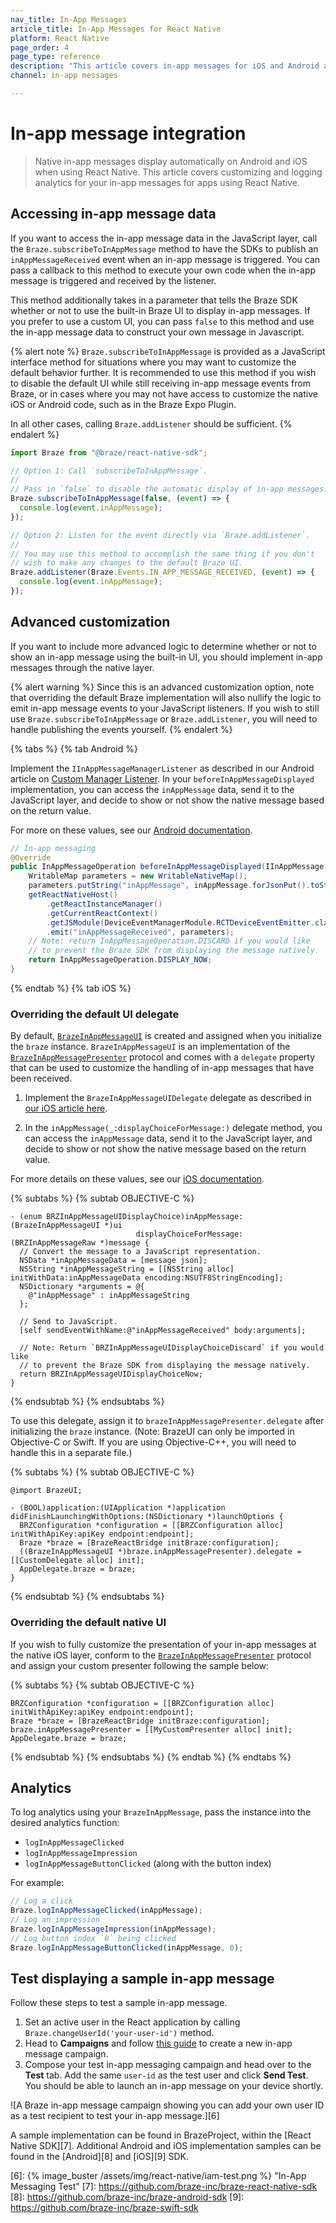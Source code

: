 ```yaml
---
nav_title: In-App Messages
article_title: In-App Messages for React Native
platform: React Native
page_order: 4
page_type: reference
description: "This article covers in-app messages for iOS and Android apps using React Native, including customizing and logging analytics."
channel: in-app messages

---
```


# In-app message integration

> Native in-app messages display automatically on Android and iOS when using React Native. This article covers customizing and logging analytics for your in-app messages for apps using React Native.

## Accessing in-app message data

If you want to access the in-app message data in the JavaScript layer, call the `Braze.subscribeToInAppMessage` method to have the SDKs to publish an `inAppMessageReceived` event when an in-app message is triggered. You can pass a callback to this method to execute your own code when the in-app message is triggered and received by the listener.

This method additionally takes in a parameter that tells the Braze SDK whether or not to use the built-in Braze UI to display in-app messages. If you prefer to use a custom UI, you can pass `false` to this method and use the in-app message data to construct your own message in Javascript.

{% alert note %}
`Braze.subscribeToInAppMessage` is provided as a JavaScript interface method for situations where you may want to customize the default behavior further. It is recommended to use this method if you wish to disable the default UI while still receiving in-app message events from Braze, or in cases where you may not have access to customize the native iOS or Android code, such as in the Braze Expo Plugin.

In all other cases, calling `Braze.addListener` should be sufficient.
{% endalert %}

```javascript
import Braze from "@braze/react-native-sdk";

// Option 1: Call `subscribeToInAppMessage`.
//
// Pass in `false` to disable the automatic display of in-app messages.
Braze.subscribeToInAppMessage(false, (event) => {
  console.log(event.inAppMessage);
});

// Option 2: Listen for the event directly via `Braze.addListener`.
//
// You may use this method to accomplish the same thing if you don't
// wish to make any changes to the default Braze UI.
Braze.addListener(Braze.Events.IN_APP_MESSAGE_RECEIVED, (event) => {
  console.log(event.inAppMessage);
});
```

## Advanced customization

If you want to include more advanced logic to determine whether or not to show an in-app message using the built-in UI, you should implement in-app messages through the native layer.

{% alert warning %}
Since this is an advanced customization option, note that overriding the default Braze implementation will also nullify the logic to emit in-app message events to your JavaScript listeners. If you wish to still use `Braze.subscribeToInAppMessage` or `Braze.addListener`, you will need to handle publishing the events yourself.
{% endalert %}

{% tabs %}
{% tab Android %}

Implement the `IInAppMessageManagerListener` as described in our Android article on [Custom Manager Listener]({{site.baseurl}}/developer_guide/platform_integration_guides/android/in-app_messaging/customization/custom_listeners/#custom-manager-listener). In your `beforeInAppMessageDisplayed` implementation, you can access the `inAppMessage` data, send it to the JavaScript layer, and decide to show or not show the native message based on the return value.

For more on these values, see our [Android documentation]({{site.baseurl}}/developer_guide/platform_integration_guides/android/in-app_messaging/).

```java
// In-app messaging
@Override
public InAppMessageOperation beforeInAppMessageDisplayed(IInAppMessage inAppMessage) {
    WritableMap parameters = new WritableNativeMap();
    parameters.putString("inAppMessage", inAppMessage.forJsonPut().toString());
    getReactNativeHost()
        .getReactInstanceManager()
        .getCurrentReactContext()
        .getJSModule(DeviceEventManagerModule.RCTDeviceEventEmitter.class)
        .emit("inAppMessageReceived", parameters);
    // Note: return InAppMessageOperation.DISCARD if you would like
    // to prevent the Braze SDK from displaying the message natively.
    return InAppMessageOperation.DISPLAY_NOW;
}
```
{% endtab %}
{% tab iOS %}
### Overriding the default UI delegate

By default, [`BrazeInAppMessageUI`](https://braze-inc.github.io/braze-swift-sdk/documentation/brazeui/brazeinappmessageui/) is created and assigned when you initialize the `braze` instance. `BrazeInAppMessageUI` is an implementation of the [`BrazeInAppMessagePresenter`](https://braze-inc.github.io/braze-swift-sdk/documentation/brazekit/brazeinappmessagepresenter) protocol and comes with a `delegate` property that can be used to customize the handling of in-app messages that have been received.

1. Implement the `BrazeInAppMessageUIDelegate` delegate as described in [our iOS article here](https://braze-inc.github.io/braze-swift-sdk/tutorials/braze/c1-inappmessageui).

2. In the `inAppMessage(_:displayChoiceForMessage:)` delegate method, you can access the `inAppMessage` data, send it to the JavaScript layer, and decide to show or not show the native message based on the return value.

For more details on these values, see our [iOS documentation](https://braze-inc.github.io/braze-swift-sdk/documentation/brazeui/brazeinappmessageuidelegate/).

{% subtabs %}
{% subtab OBJECTIVE-C %}
```objc
- (enum BRZInAppMessageUIDisplayChoice)inAppMessage:(BrazeInAppMessageUI *)ui
                            displayChoiceForMessage:(BRZInAppMessageRaw *)message {
  // Convert the message to a JavaScript representation.
  NSData *inAppMessageData = [message json];
  NSString *inAppMessageString = [[NSString alloc] initWithData:inAppMessageData encoding:NSUTF8StringEncoding];
  NSDictionary *arguments = @{
    @"inAppMessage" : inAppMessageString
  };

  // Send to JavaScript.
  [self sendEventWithName:@"inAppMessageReceived" body:arguments];

  // Note: Return `BRZInAppMessageUIDisplayChoiceDiscard` if you would like
  // to prevent the Braze SDK from displaying the message natively.
  return BRZInAppMessageUIDisplayChoiceNow;
}
```
{% endsubtab %}
{% endsubtabs %}

To use this delegate, assign it to `brazeInAppMessagePresenter.delegate` after initializing the `braze` instance. (Note: BrazeUI can only be imported in Objective-C or Swift. If you are using Objective-C++, you will need to handle this in a separate file.)

{% subtabs %}
{% subtab OBJECTIVE-C %}
```objc
@import BrazeUI;

- (BOOL)application:(UIApplication *)application didFinishLaunchingWithOptions:(NSDictionary *)launchOptions {
  BRZConfiguration *configuration = [[BRZConfiguration alloc] initWithApiKey:apiKey endpoint:endpoint];
  Braze *braze = [BrazeReactBridge initBraze:configuration];
  ((BrazeInAppMessageUI *)braze.inAppMessagePresenter).delegate = [[CustomDelegate alloc] init];
  AppDelegate.braze = braze;
}
```
{% endsubtab %}
{% endsubtabs %}

### Overriding the default native UI

If you wish to fully customize the presentation of your in-app messages at the native iOS layer, conform to the [`BrazeInAppMessagePresenter`](https://braze-inc.github.io/braze-swift-sdk/documentation/brazekit/brazeinappmessagepresenter) protocol and assign your custom presenter following the sample below:

{% subtabs %}
{% subtab OBJECTIVE-C %}
```objc
BRZConfiguration *configuration = [[BRZConfiguration alloc] initWithApiKey:apiKey endpoint:endpoint];
Braze *braze = [BrazeReactBridge initBraze:configuration];
braze.inAppMessagePresenter = [[MyCustomPresenter alloc] init];
AppDelegate.braze = braze;
```
{% endsubtab %}
{% endsubtabs %}
{% endtab %}
{% endtabs %}

## Analytics

To log analytics using your `BrazeInAppMessage`, pass the instance into the desired analytics function:
- `logInAppMessageClicked`
- `logInAppMessageImpression`
- `logInAppMessageButtonClicked` (along with the button index)

For example:
```js
// Log a click
Braze.logInAppMessageClicked(inAppMessage);
// Log an impression
Braze.logInAppMessageImpression(inAppMessage);
// Log button index `0` being clicked
Braze.logInAppMessageButtonClicked(inAppMessage, 0);
```

## Test displaying a sample in-app message

Follow these steps to test a sample in-app message.

1. Set an active user in the React application by calling `Braze.changeUserId('your-user-id')` method.
2. Head to **Campaigns** and follow [this guide][5] to create a new in-app message campaign.
3. Compose your test in-app messaging campaign and head over to the **Test** tab. Add the same `user-id` as the test user and click **Send Test**. You should be able to launch an in-app message on your device shortly.

![A Braze in-app message campaign showing you can add your own user ID as a test recipient to test your in-app message.][6]

A sample implementation can be found in BrazeProject, within the [React Native SDK][7]. Additional Android and iOS implementation samples can be found in the [Android][8] and [iOS][9] SDK.

[1]: {{site.baseurl}}/developer_guide/platform_integration_guides/android/in-app_messaging/customization/custom_listeners/#custom-manager-listener
[2]: {{site.baseurl}}/developer_guide/platform_integration_guides/android/in-app_messaging/customization/custom_listeners/#step-1-implement-an-in-app-message-manager-listener
[5]: {{site.baseurl}}/user_guide/message_building_by_channel/in-app_messages/create/
[6]: {% image_buster /assets/img/react-native/iam-test.png %} "In-App Messaging Test"
[7]: https://github.com/braze-inc/braze-react-native-sdk
[8]: https://github.com/braze-inc/braze-android-sdk
[9]: https://github.com/braze-inc/braze-swift-sdk
